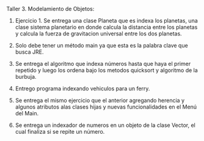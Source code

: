 Taller 3. Modelamiento de Objetos:

1. Ejercicio 1. Se entrega una clase Planeta que es indexa los planetas, una clase sistema planetario en donde calcula la distancia entre los planetas y calcula la fuerza de gravitacion universal entre los dos planetas.

2. Solo debe tener un método main ya que esta es la palabra clave que busca JRE.

3. Se entrega el algoritmo que indexa números hasta que haya el primer repetido y luego los ordena bajo los metodos quicksort y algoritmo de la burbuja.

4. Entrego programa indexando vehiculos para un ferry.

5. Se entrega el mismo ejercicio que el anterior agregando herencia y algunos atributos alas clases hijas y nuevas funcionalidades en el Menú del Main.

6. Se entrega un indexador de numeros en un objeto de la clase Vector, el cual finaliza si se repite un número.